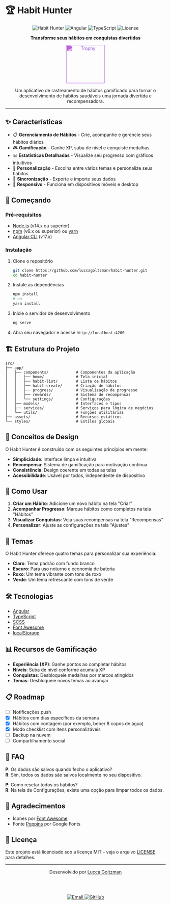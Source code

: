 # 🏆 Habit Hunter

<div align="center">
  
![Habit Hunter](https://img.shields.io/badge/Habit%20Hunter-1.0.0-7356BF?style=for-the-badge)
![Angular](https://img.shields.io/badge/Angular-17-DD0031?style=for-the-badge&logo=angular)
![TypeScript](https://img.shields.io/badge/TypeScript-4.9+-3178C6?style=for-the-badge&logo=typescript)
![License](https://img.shields.io/badge/License-MIT-green?style=for-the-badge)
  
**Transforme seus hábitos em conquistas divertidas**

<img src="https://raw.githubusercontent.com/FortAwesome/Font-Awesome/6.x/svgs/solid/trophy.svg" width="120" alt="Trophy" style="filter: invert(43%) sepia(46%) saturate(4929%) hue-rotate(244deg) brightness(92%) contrast(92%);">

<p>Um aplicativo de rastreamento de hábitos gamificado para tornar o desenvolvimento de hábitos saudáveis uma jornada divertida e recompensadora.</p>

</div>

---

<!-- ## 📱 Capturas de Tela

<div align="center">
  <table>
    <tr>
      <td><img src="docs/assets/screenshot-home.png" alt="Tela Inicial" width="200"/></td>
      <td><img src="docs/assets/screenshot-habits.png" alt="Lista de Hábitos" width="200"/></td>
      <td><img src="docs/assets/screenshot-rewards.png" alt="Recompensas" width="200"/></td>
    </tr>
  </table>
</div> -->

## ✨ Características

- 📋 **Gerenciamento de Hábitos** - Crie, acompanhe e gerencie seus hábitos diários
- 🎮 **Gamificação** - Ganhe XP, suba de nível e conquiste medalhas
- 📊 **Estatísticas Detalhadas** - Visualize seu progresso com gráficos intuitivos
- 🎨 **Personalização** - Escolha entre vários temas e personalize seus hábitos
- 🔄 **Sincronização** - Exporte e importe seus dados
- 📱 **Responsivo** - Funciona em dispositivos móveis e desktop

## 🚀 Começando

### Pré-requisitos

- [Node.js](https://nodejs.org/) (v14.x ou superior)
- [npm](https://www.npmjs.com/) (v6.x ou superior) ou [yarn](https://yarnpkg.com/)
- [Angular CLI](https://angular.io/cli) (v17.x)

### Instalação

1. Clone o repositório
   ```bash
   git clone https://github.com/luccagoltzman/habit-hunter.git
   cd habit-hunter
   ```

2. Instale as dependências
   ```bash
   npm install
   # ou
   yarn install
   ```

3. Inicie o servidor de desenvolvimento
   ```bash
   ng serve
   ```

4. Abra seu navegador e acesse `http://localhost:4200`

## 🏗️ Estrutura do Projeto

```
src/
├── app/
│   ├── components/            # Componentes da aplicação
│   │   ├── home/              # Tela inicial
│   │   ├── habit-list/        # Lista de hábitos
│   │   ├── habit-create/      # Criação de hábitos
│   │   ├── progress/          # Visualização de progresso
│   │   ├── rewards/           # Sistema de recompensas
│   │   └── settings/          # Configurações
│   ├── models/                # Interfaces e tipos
│   ├── services/              # Serviços para lógica de negócios
│   └── utils/                 # Funções utilitárias
├── assets/                    # Recursos estáticos
└── styles/                    # Estilos globais
```

## 🧠 Conceitos de Design

O Habit Hunter é construído com os seguintes princípios em mente:

- **Simplicidade**: Interface limpa e intuitiva
- **Recompensa**: Sistema de gamificação para motivação contínua
- **Consistência**: Design coerente em todas as telas
- **Acessibilidade**: Usável por todos, independente de dispositivo

## 🎯 Como Usar

1. **Criar um Hábito**: Adicione um novo hábito na tela "Criar"
2. **Acompanhar Progresso**: Marque hábitos como completos na tela "Hábitos"
3. **Visualizar Conquistas**: Veja suas recompensas na tela "Recompensas"
4. **Personalizar**: Ajuste as configurações na tela "Ajustes"

## 🌈 Temas

O Habit Hunter oferece quatro temas para personalizar sua experiência:

- **Claro**: Tema padrão com fundo branco
- **Escuro**: Para uso noturno e economia de bateria
- **Roxo**: Um tema vibrante com tons de roxo
- **Verde**: Um tema refrescante com tons de verde

## 🛠️ Tecnologias

- [Angular](https://angular.io/)
- [TypeScript](https://www.typescriptlang.org/)
- [SCSS](https://sass-lang.com/)
- [Font Awesome](https://fontawesome.com/)
- [localStorage](https://developer.mozilla.org/pt-BR/docs/Web/API/Window/localStorage)

## 📊 Recursos de Gamificação

- **Experiência (XP)**: Ganhe pontos ao completar hábitos
- **Níveis**: Suba de nível conforme acumula XP
- **Conquistas**: Desbloqueie medalhas por marcos atingidos
- **Temas**: Desbloqueie novos temas ao avançar

## 📋 Roadmap

- [ ] Notificações push
- [x] Hábitos com dias específicos da semana
- [x] Hábitos com contagem (por exemplo, beber 8 copos de água)
- [x] Modo checklist com itens personalizáveis
- [ ] Backup na nuvem
- [ ] Compartilhamento social

## 💬 FAQ

**P**: Os dados são salvos quando fecho o aplicativo?  
**R**: Sim, todos os dados são salvos localmente no seu dispositivo.

**P**: Como resetar todos os hábitos?  
**R**: Na tela de Configurações, existe uma opção para limpar todos os dados.

## 🙏 Agradecimentos

- Ícones por [Font Awesome](https://fontawesome.com/)
- Fonte [Poppins](https://fonts.google.com/specimen/Poppins) por Google Fonts

## 📜 Licença

Este projeto está licenciado sob a licença MIT - veja o arquivo [LICENSE](LICENSE) para detalhes.

---

<div align="center">
  Desenvolvido por <a href="https://github.com/luccagoltzman">Lucca Goltzman</a>
  
  <br/><br/>
  
  <a href="mailto:luccagoltzman@gmail.com">
    <img src="https://img.shields.io/badge/Email-Contato-D14836?style=for-the-badge&logo=gmail" alt="Email" />
  </a>
  <a href="https://github.com/luccagoltzman">
    <img src="https://img.shields.io/badge/GitHub-Perfil-181717?style=for-the-badge&logo=github" alt="GitHub" />
  </a>
</div>
